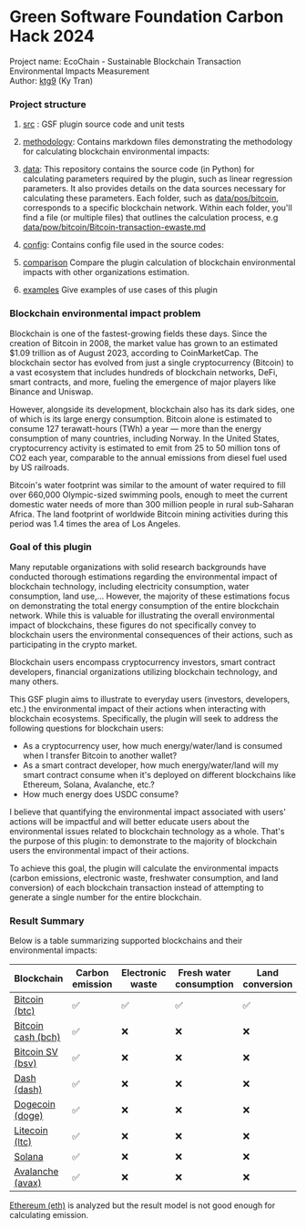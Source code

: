 # Green Software Foundation Carbon Hack 2024

Project name: EcoChain - Sustainable Blockchain Transaction Environmental Impacts Measurement<br>
Author: [ktg9](https://github.com/ktg9) (Ky Tran)

### Project structure

1. [src](src) : GSF plugin source code and unit tests

2. [methodology](methodology): Contains markdown files demonstrating
   the methodology for calculating blockchain environmental impacts:

3. [data](data): This repository contains the source code (in Python) for calculating parameters required by the plugin,
   such as
   linear regression parameters. It also provides details on the data sources necessary for calculating these
   parameters. Each folder, such as [data/pos/bitcoin](data/pow/bitcoin), corresponds to a specific blockchain network.
   Within each folder,
   you'll find a file (or multiple files) that outlines the calculation process,
   e.g [data/pow/bitcoin/Bitcoin-transaction-ewaste.md](data/pow/bitcoin/Bitcoin-transaction-ewaste.md)

4. [config](config): Contains config file used in the source codes:

5. [comparison](comparison) Compare the plugin calculation of blockchain
   environmental impacts with other organizations estimation.

6. [examples](examples) Give examples of use cases of this plugin

### Blockchain environmental impact problem

Blockchain is one of the fastest-growing fields these days. Since the creation of Bitcoin in 2008, the market value has
grown to an estimated $1.09 trillion as of August 2023, according to CoinMarketCap. The blockchain sector has evolved
from just a single cryptocurrency (Bitcoin) to a vast ecosystem that includes hundreds of blockchain networks, DeFi,
smart contracts, and more, fueling the emergence of major players like Binance and Uniswap.

However, alongside its
development, blockchain also has its dark sides, one of which is its large energy consumption. Bitcoin alone is
estimated to consume 127 terawatt-hours (TWh) a year — more than the energy consumption of many countries, including
Norway. In the United States, cryptocurrency activity is estimated to emit from 25 to 50 million tons of CO2 each year,
comparable to the annual emissions from diesel fuel used by US railroads.

Bitcoin's water footprint was similar to the amount of water required to fill over 660,000 Olympic-sized swimming pools,
enough to meet the current domestic water needs of more than 300 million people in rural sub-Saharan Africa. The land
footprint of worldwide Bitcoin mining activities during this period was 1.4 times the area of Los Angeles.

### Goal of this plugin

Many reputable organizations with solid research backgrounds have conducted thorough estimations regarding the
environmental impact of blockchain technology, including electricity consumption, water consumption, land use,...
However, the majority of
these estimations focus on demonstrating the total energy consumption of the entire blockchain network. While this is
valuable for illustrating the overall environmental impact of blockchains, these figures do not specifically convey to
blockchain users the environmental consequences of their actions, such as participating in the crypto market.

Blockchain users encompass cryptocurrency investors, smart contract developers, financial organizations utilizing
blockchain technology, and many others.

This GSF plugin aims to illustrate to everyday users (investors, developers, etc.) the environmental impact of their
actions when interacting with blockchain ecosystems. Specifically, the plugin will seek to address the following
questions for blockchain users:

- As a cryptocurrency user, how much energy/water/land is consumed when I transfer Bitcoin to another wallet?
- As a smart contract developer, how much energy/water/land will my smart contract consume when it's deployed on
  different blockchains like Ethereum, Solana, Avalanche, etc.?
- How much energy does USDC consume?

I believe that quantifying the environmental impact associated with users' actions will be impactful and will better
educate users about the environmental issues related to blockchain technology as a whole. That's the purpose of this
plugin: to demonstrate to the majority of blockchain users the environmental impact of their actions.

To achieve this goal, the plugin will calculate the environmental impacts (carbon emissions, electronic waste,
freshwater consumption, and land conversion) of each blockchain transaction instead of attempting to generate a single
number for the entire blockchain.

### Result Summary

Below is a table summarizing supported blockchains and their environmental impacts:

| Blockchain                                  | Carbon emission | Electronic waste | Fresh water consumption | Land conversion |
|---------------------------------------------|-----------------|------------------|-------------------------|-----------------|
| [Bitcoin (btc)](data/pow/bitcoin)           | ✅               | ✅                | ✅                       | ✅               |
| [Bitcoin cash (bch)](data/pow/bitcoin_cash) | ✅               | ❌                | ❌                       | ❌               |
| [Bitcoin SV (bsv)](data/pow/bitcoin_sv)     | ✅               | ❌                | ❌                       | ❌               |
| [Dash (dash)](data/pow/dash)                | ✅               | ❌                | ❌                       | ❌               |
| [Dogecoin (doge)](data/pow/dogecoin)        | ✅               | ❌                | ❌                       | ❌               |
| [Litecoin (ltc)](data/pow/litecoin)         | ✅               | ❌                | ❌                       | ❌               |
| [Solana](data/pos/solana)                   | ✅               | ❌                | ❌                       | ❌               |
| [Avalanche (avax)](data/pos/avalanche)      | ✅               | ❌                | ❌                       | ❌               |

[Ethereum (eth)](data/pos/ethereum) is analyzed but the result model is not good enough
for calculating emission.




























